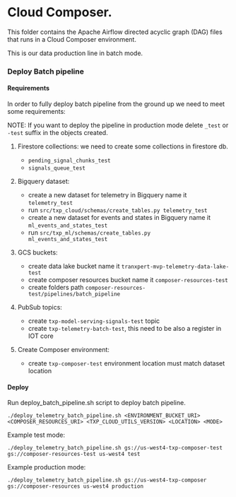 # Cloud Composer.

This folder contains the Apache Airflow directed acyclic graph (DAG) files that runs in a Cloud Composer
environment.

This is our data production line in batch mode.

### Deploy Batch pipeline

#### Requirements
In order to fully deploy batch pipeline from the ground up we need to meet some requirements:

NOTE:
If you want to deploy the pipeline in production mode delete `_test` or `-test` suffix in the
objects created.

1. Firestore collections: we need to create some collections in firestore db. 
    * `pending_signal_chunks_test`
    * `signals_queue_test`

2. Bigquery dataset: 
   * create a new dataset for telemetry in Bigquery name it `telemetry_test`
   * run `src/txp_cloud/schemas/create_tables.py telemetry_test`
   * create a new dataset for events and states in Bigquery name it `ml_events_and_states_test`
   * run `src/txp_ml/schemas/create_tables.py ml_events_and_states_test`

3. GCS buckets:
    * create data lake bucket name it `tranxpert-mvp-telemetry-data-lake-test`
    * create composer resources bucket name it `composer-resources-test`
    * create folders path `composer-resources-test/pipelines/batch_pipeline`

4. PubSub topics:
   * create `txp-model-serving-signals-test` topic
   * create `txp-telemetry-batch-test`, this need to be also a register in IOT core

5. Create Composer environment:
   * create `txp-composer-test` environment location must match dataset location

#### Deploy

Run deploy_batch_pipeline.sh script to deploy batch pipeline.

```commandline
./deploy_telemetry_batch_pipeline.sh <ENVIRONMENT_BUCKET_URI> <COMPOSER_RESOURCES_URI> <TXP_CLOUD_UTILS_VERSION> <LOCATION> <MODE>
```
Example test mode:
```commandline
./deploy_telemetry_batch_pipeline.sh gs://us-west4-txp-composer-test gs://composer-resources-test us-west4 test
```

Example production mode:
```commandline
./deploy_telemetry_batch_pipeline.sh gs://us-west4-txp-composer gs://composer-resources us-west4 production
```